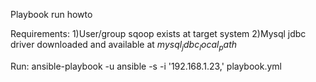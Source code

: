 Playbook run howto

Requirements:
    1)User/group sqoop exists at target system
    2)Mysql jdbc driver downloaded and available at $mysql_jdbc_local_path$
     
Run: ansible-playbook -u ansible -s -i '192.168.1.23,' playbook.yml
